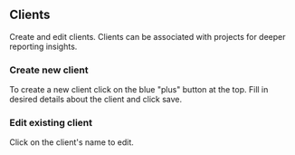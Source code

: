 ## Clients

Create and edit clients. Clients can be associated with projects for deeper reporting insights.

### Create new client

To create a new client click on the blue "plus" button at the top. Fill in desired details about the client and click save.

### Edit existing client

Click on the client's name to edit. 
